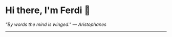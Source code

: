 <h1>Hi there, I'm Ferdi 👋</h1>

<p><em>
  "By words the mind is winged." — Aristophanes
</em></p>

---

